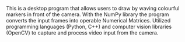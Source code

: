 This is a desktop program that allows users to draw by waving colourful markers in front of the camera.
With the NumPy library the program converts the input frames into operable Numerical Matrices.
Utilized programming languages (Python, C++) and computer vision libraries (OpenCV) to capture
and process video input from the camera.
